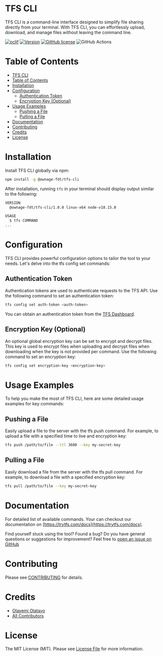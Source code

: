 TFS CLI
=================

TFS CLI is a command-line interface designed to simplify file sharing directly from your terminal. With TFS CLI, you can effortlessly upload, download, and manage files without leaving the command line.

[![oclif](https://img.shields.io/badge/cli-oclif-brightgreen.svg)](https://oclif.io)
[![Version](https://img.shields.io/npm/v/@ownage-fdt/tfs-cli)](https://npmjs.org/package/@ownage-fdt/tfs-cli)
[![GitHub license](https://img.shields.io/github/license/Ownage-FDT/tfs-cli)](https://github.com/Ownage-FDT/tfs-cli/blob/main/LICENSE)
![GitHub Actions](https://github.com/Ownage-FDT/tfs-cli/actions/workflows/test.yml/badge.svg)


# Table of Contents

- [TFS CLI](#tfs-cli)
- [Table of Contents](#table-of-contents)
- [Installation](#installation)
- [Configuration](#configuration)
  - [Authentication Token](#authentication-token)
  - [Encryption Key (Optional)](#encryption-key-optional)
- [Usage Examples](#usage-examples)
  - [Pushing a File](#pushing-a-file)
  - [Pulling a File](#pulling-a-file)
- [Documentation](#documentation)
- [Contributing](#contributing)
- [Credits](#credits)
- [License](#license)


# Installation

Install TFS CLI globally via npm:

```bash
npm install -g @ownage-fdt/tfs-cli
```

After installation, running `tfs` in your terminal should display output similar to the following:

```bash
VERSION
  @ownage-fdt/tfs-cli/1.0.0 linux-x64 node-v18.15.0

USAGE
  $ tfs COMMAND
...
```

# Configuration
TFS CLI provides powerful configuration options to tailor the tool to your needs. Let's delve into the tfs config set commands:

## Authentication Token
Authentication tokens are used to authenticate requests to the TFS API. Use the following command to set an authentication token:

```bash
tfs config set auth-token <auth-token>
```

You can obtain an authentication token from the [TFS Dashboard](https://trytfs.com/dashboard/get-started/auth-token).

## Encryption Key (Optional)
An optional global encryption key can be set to encrypt and decrypt files. This key is used to encrypt files when uploading and decrypt files when downloading when the key is not provided per command. Use the following command to set an encryption key:

```bash
tfs config set encryption-key <encryption-key>
```

# Usage Examples
To help you make the most of TFS CLI, here are some detailed usage examples for key commands:

## Pushing a File
Easily upload a file to the server with the tfs push command. For example, to upload a file with a specified time to live and encryption key:

```bash
tfs push /path/to/file --ttl 3600 --key my-secret-key
```

## Pulling a File
Easily download a file from the server with the tfs pull command. For example, to download a file with a specified encryption key:

```bash
tfs pull /path/to/file --key my-secret-key
```

# Documentation

For detailed list of available commands. Your can checkout our documentation on [https://trytfs.com/docs](https://trytfs.com/docs).

Find yourself stuck using the tool? Found a bug? Do you have general questions or suggestions for improvement? Feel free to [open an issue on GitHub](https://github.com/Ownage-FDT/tfs-cli/issues/new)

# Contributing

Please see [CONTRIBUTING](CONTRIBUTING.md) for details.

# Credits
-   [Olayemi Olatayo](https://github.com/iamolayemi)
-   [All Contributors](../../contributors)

# License
The MIT License (MIT). Please see [License File](LICENSE.md) for more information.
